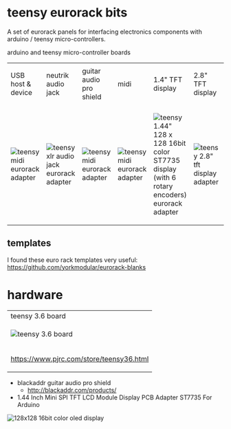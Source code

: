 # teensy eurorack bits
A set of eurorack panels for interfacing electronics components with arduino / teensy micro-controllers.

arduino and teensy micro-controller boards

<table>
<tr>
<td>
USB host & device 
</td>
      
<td>
neutrik audio jack  
</td>
      
<td>
guitar audio pro shield 
</td>
      
<td>
midi
</td>
      
<td>
1.4" TFT display
</td>

<td>
2.8" TFT display
</td>
<td>
      
100 x 80mm pcb
</td>
</tr>

<tr><td>
      
![teensy midi eurorack adapter](https://raw.githubusercontent.com/newdigate/teensy-eurorack/master/usb/12hp-usb-host-A-and-type-B.svg?sanitize=true "teensy midi eurorack adapter") 

</td><td>
  
![teensy xlr audio jack eurorack adapter](https://raw.githubusercontent.com/newdigate/teensy-eurorack/master/audio/NCJ9FI-S/8hp-3x-NCJ9FI-S.svg?sanitize=true "teensy xlr audio jack eurorack adapter") 

</td><td>
  
![teensy midi eurorack adapter](https://raw.githubusercontent.com/newdigate/teensy-eurorack/master/guitar-audio-pro/16hp-tgapro-octous.svg?sanitize=true "teensy midi eurorack adapter")

</td><td>
  
![teensy midi eurorack adapter](https://raw.githubusercontent.com/newdigate/teensy-eurorack/master/midi/8hp-midi.svg?sanitize=true "teensy midi eurorack adapter") 
     
</td><td>
  
![teensy 1.44" 128 x 128 16bit color ST7735 display (with 6 rotary encoders) eurorack adapter](https://raw.githubusercontent.com/newdigate/teensy-eurorack/master/tft/st7735/1.44-inch/16hp-1.44%22-lcd-6-encoders.svg?sanitize=true "teensy 1.44 inch 128 x 128 16bit color tft display eurorack adapter") 

</td><td>
  
![teensy 2.8" tft display adapter](https://raw.githubusercontent.com/newdigate/teensy-eurorack/master/tft/ili9341/2.8-inch/20hp-tft-2.8inch-ili9341-horiz-w-7-rot-enc.svg?sanitize=true "teensy 2.8 inch 320 x 240 16bit color tft display adapter") 
     
</td><td>
      
![Teensy 100 x 80mm pcb adapter panel](https://raw.githubusercontent.com/newdigate/teensy-eurorack/master/100x80mm-pcb/20hp-std-80-x-100-pcb.svg?sanitize=true "Teensy 100 x 80mm pcb adapter panel")
      
</td></tr></table>


## templates
I found these euro rack templates very useful: https://github.com/yorkmodular/eurorack-blanks

# hardware

<table>
<tr>
<td>
teensy 3.6 board
</td>
</tr>
      
<tr>
<td>

![teensy 3.6 board](https://raw.githubusercontent.com/newdigate/teensy-eurorack/master/teensy3.6/teensy3.6.svg?sanitize=true "teensy 3.6 board")

</td>
</tr>   

<tr>
<td>

https://www.pjrc.com/store/teensy36.html

</td>
</tr>      
      
</table>


* blackaddr guitar audio pro shield
  * http://blackaddr.com/products/
* 1.44 Inch Mini SPI TFT LCD Module Display PCB Adapter ST7735 For Arduino

![128x128 16bit color oled display](https://raw.githubusercontent.com/newdigate/teensy-eurorack/master/tft/st7735/1.44-inch/st7735.svg?sanitize=true "128x128 16bit color oled display")
